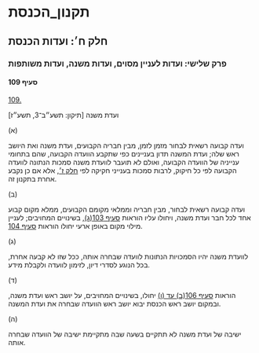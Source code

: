 # תקנון_הכנסת

## חלק ח׳: ועדות הכנסת

### פרק שלישי: ועדות לעניין מסוים, ועדות משנה, ועדות משותפות

#### סעיף 109

[109.](https://he.wikisource.org/wiki/תקנון_הכנסת#s_yp_109)

ועדת משנה [תיקון: תשע״ב־3, תשע״ז]

(א)

ועדה קבועה
רשאית לבחור מזמן לזמן, מבין חבריה הקבועים, ועדת משנה ואת היושב ראש שלה;
ועדת המשנה תדון בעניינים כפי שתקבע הוועדה הקבועה, שהם בתחומי ענייניה של
הוועדה הקבועה, ואולם לא תועבר לוועדת משנה סמכות הנתונה לוועדה הקבועה
לפי כל חיקוק, לרבות סמכות בענייני חקיקה לפי [חלק ז׳](https://he.wikisource.org/wiki/תקנון_הכנסת#hlq_z), אלא אם כן נקבע אחרת בתקנון זה.

(ב)

ועדה קבועה רשאית לבחור, מבין חבריה וממלאי מקומם הקבועים, ממלא מקום קבוע אחד לכל חבר ועדת משנה, ויחולו עליו הוראות [סעיף 103(ג)](https://he.wikisource.org/wiki/תקנון_הכנסת#s_yp_103), בשינויים המחויבים; לעניין מילוי מקום באופן ארעי יחולו הוראות [סעיף 104](https://he.wikisource.org/wiki/תקנון_הכנסת#s_yp_104).

(ג)

לוועדת משנה יהיו הסמכויות הנתונות לוועדה שבחרה אותה, ככל שזו לא קבעה אחרת, בכל הנוגע לסדרי דיון, לזימון לוועדה ולקבלת מידע.

(ד)

הוראות [סעיף 106(ב) עד (ו)](https://he.wikisource.org/wiki/תקנון_הכנסת#s_yp_106) יחולו, בשינויים המחויבים, על יושב ראש ועדת משנה, ובמקום יושב ראש הכנסת יבוא יושב ראש הוועדה שבחרה את ועדת המשנה.

(ה)

ישיבה של ועדת משנה לא תתקיים בשעה שבה מתקיימת ישיבה של הוועדה שבחרה אותה.